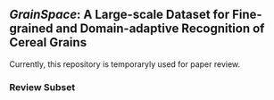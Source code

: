 ## _GrainSpace_: A Large-scale Dataset for Fine-grained and Domain-adaptive Recognition of Cereal Grains


Currently, this repository is temporaryly used for paper review.



### Review Subset



